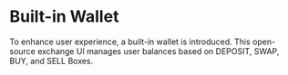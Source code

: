 # Built-in Wallet

To enhance user experience, a built-in wallet is introduced. This open-source exchange UI manages user balances based on DEPOSIT, SWAP, BUY, and SELL Boxes.
